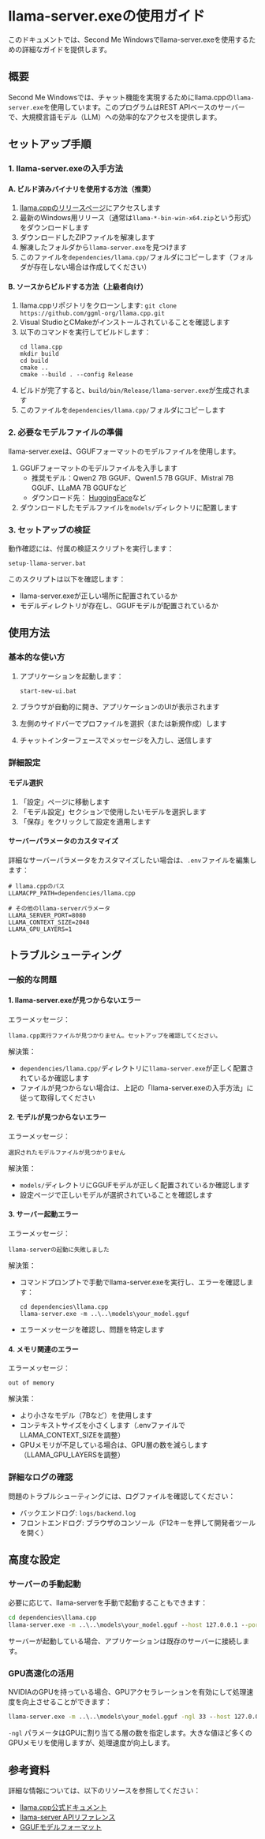 # llama-server.exeの使用ガイド

このドキュメントでは、Second Me Windowsでllama-server.exeを使用するための詳細なガイドを提供します。

## 概要

Second Me Windowsでは、チャット機能を実現するためにllama.cppの`llama-server.exe`を使用しています。このプログラムはREST APIベースのサーバーで、大規模言語モデル（LLM）への効率的なアクセスを提供します。

## セットアップ手順

### 1. llama-server.exeの入手方法

#### A. ビルド済みバイナリを使用する方法（推奨）

1. [llama.cppのリリースページ](https://github.com/ggml-org/llama.cpp/releases)にアクセスします
2. 最新のWindows用リリース（通常は`llama-*-bin-win-x64.zip`という形式）をダウンロードします
3. ダウンロードしたZIPファイルを解凍します
4. 解凍したフォルダから`llama-server.exe`を見つけます
5. このファイルを`dependencies/llama.cpp/`フォルダにコピーします（フォルダが存在しない場合は作成してください）

#### B. ソースからビルドする方法（上級者向け）

1. llama.cppリポジトリをクローンします: `git clone https://github.com/ggml-org/llama.cpp.git`
2. Visual StudioとCMakeがインストールされていることを確認します
3. 以下のコマンドを実行してビルドします：
   ```
   cd llama.cpp
   mkdir build
   cd build
   cmake ..
   cmake --build . --config Release
   ```
4. ビルドが完了すると、`build/bin/Release/llama-server.exe`が生成されます
5. このファイルを`dependencies/llama.cpp/`フォルダにコピーします

### 2. 必要なモデルファイルの準備

llama-server.exeは、GGUFフォーマットのモデルファイルを使用します。

1. GGUFフォーマットのモデルファイルを入手します
   - 推奨モデル：Qwen2 7B GGUF、Qwen1.5 7B GGUF、Mistral 7B GGUF、LLaMA 7B GGUFなど
   - ダウンロード先： [HuggingFace](https://huggingface.co/)など
2. ダウンロードしたモデルファイルを`models/`ディレクトリに配置します

### 3. セットアップの検証

動作確認には、付属の検証スクリプトを実行します：

```
setup-llama-server.bat
```

このスクリプトは以下を確認します：
- llama-server.exeが正しい場所に配置されているか
- モデルディレクトリが存在し、GGUFモデルが配置されているか

## 使用方法

### 基本的な使い方

1. アプリケーションを起動します：
   ```
   start-new-ui.bat
   ```

2. ブラウザが自動的に開き、アプリケーションのUIが表示されます
3. 左側のサイドバーでプロファイルを選択（または新規作成）します
4. チャットインターフェースでメッセージを入力し、送信します

### 詳細設定

#### モデル選択

1. 「設定」ページに移動します
2. 「モデル設定」セクションで使用したいモデルを選択します
3. 「保存」をクリックして設定を適用します

#### サーバーパラメータのカスタマイズ

詳細なサーバーパラメータをカスタマイズしたい場合は、`.env`ファイルを編集します：

```
# llama.cppのパス
LLAMACPP_PATH=dependencies/llama.cpp

# その他のllama-serverパラメータ
LLAMA_SERVER_PORT=8080
LLAMA_CONTEXT_SIZE=2048
LLAMA_GPU_LAYERS=1
```

## トラブルシューティング

### 一般的な問題

#### 1. llama-server.exeが見つからないエラー

エラーメッセージ：
```
llama.cpp実行ファイルが見つかりません。セットアップを確認してください。
```

解決策：
- `dependencies/llama.cpp/`ディレクトリに`llama-server.exe`が正しく配置されているか確認します
- ファイルが見つからない場合は、上記の「llama-server.exeの入手方法」に従って取得してください

#### 2. モデルが見つからないエラー

エラーメッセージ：
```
選択されたモデルファイルが見つかりません
```

解決策：
- `models/`ディレクトリにGGUFモデルが正しく配置されているか確認します
- 設定ページで正しいモデルが選択されていることを確認します

#### 3. サーバー起動エラー

エラーメッセージ：
```
llama-serverの起動に失敗しました
```

解決策：
- コマンドプロンプトで手動でllama-server.exeを実行し、エラーを確認します：
  ```
  cd dependencies\llama.cpp
  llama-server.exe -m ..\..\models\your_model.gguf
  ```
- エラーメッセージを確認し、問題を特定します

#### 4. メモリ関連のエラー

エラーメッセージ：
```
out of memory
```

解決策：
- より小さなモデル（7Bなど）を使用します
- コンテキストサイズを小さくします（.envファイルでLLAMA_CONTEXT_SIZEを調整）
- GPUメモリが不足している場合は、GPU層の数を減らします（LLAMA_GPU_LAYERSを調整）

### 詳細なログの確認

問題のトラブルシューティングには、ログファイルを確認してください：
- バックエンドログ: `logs/backend.log`
- フロントエンドログ: ブラウザのコンソール（F12キーを押して開発者ツールを開く）

## 高度な設定

### サーバーの手動起動

必要に応じて、llama-serverを手動で起動することもできます：

```cmd
cd dependencies\llama.cpp
llama-server.exe -m ..\..\models\your_model.gguf --host 127.0.0.1 --port 8080 -c 2048
```

サーバーが起動している場合、アプリケーションは既存のサーバーに接続します。

### GPU高速化の活用

NVIDIAのGPUを持っている場合、GPUアクセラレーションを有効にして処理速度を向上させることができます：

```cmd
llama-server.exe -m ..\..\models\your_model.gguf -ngl 33 --host 127.0.0.1 --port 8080
```

`-ngl` パラメータはGPUに割り当てる層の数を指定します。大きな値ほど多くのGPUメモリを使用しますが、処理速度が向上します。

## 参考資料

詳細な情報については、以下のリソースを参照してください：

- [llama.cpp公式ドキュメント](https://github.com/ggml-org/llama.cpp)
- [llama-server APIリファレンス](https://github.com/ggml-org/llama.cpp/blob/master/examples/server/README.md)
- [GGUFモデルフォーマット](https://github.com/ggml-org/ggml/blob/master/docs/gguf.md)
